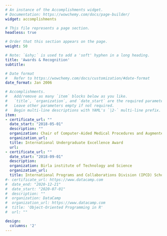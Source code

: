 ```yaml
---
# An instance of the Accomplishments widget.
# Documentation: https://wowchemy.com/docs/page-builder/
widget: accomplishments

# This file represents a page section.
headless: true

# Order that this section appears on the page.
weight: 50

# Note: `&shy;` is used to add a 'soft' hyphen in a long heading.
title: 'Awards & Recognition'
subtitle:

# Date format
#   Refer to https://wowchemy.com/docs/customization/#date-format
date_format: Jan 2006

# Accomplishments.
#   Add/remove as many `item` blocks below as you like.
#   `title`, `organization`, and `date_start` are the required parameters.
#   Leave other parameters empty if not required.
#   Begin multi-line descriptions with YAML's `|2-` multi-line prefix.
item:
- certificate_url: ""
  date_start: "2018-05-01"
  description: ""
  organization: Chair of Computer-Aided Medical Procedures and Augmented Reality (CAMPAR)
  organization_url:
  title: International Undergraduate Excellence Award
  url:
- certificate_url: ""
  date_start: "2018-09-01"
  description:
  organization: Birla institute of Technology and Science
  organization_url:
  title: International Programs and Collaborations Division (IPCD) Scholarship
#- certificate_url: https://www.datacamp.com
#  date_end: "2020-12-21"
#  date_start: "2020-07-01"
#  description: ""
#  organization: DataCamp
#  organization_url: https://www.datacamp.com
#  title: 'Object-Oriented Programming in R'
#  url: ""

design:
  columns: '2'
---
```

